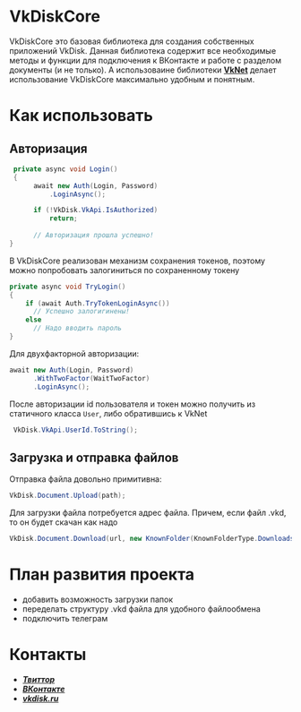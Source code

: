 # VkDiskCore
VkDiskCore это базовая библиотека для создания собственных приложений VkDisk.
Данная библиотека содержит все необходимые методы и функции для подключения к ВКонтакте и работе с разделом документы (и не только).
А использоваине библиотеки [**VkNet**](https://github.com/vknet/vk) делает использование VkDiskCore максимально удобным и понятным.
# Как использовать
## Авторизация

```c#
 private async void Login()
 {
      await new Auth(Login, Password)
          .LoginAsync();

      if (!VkDisk.VkApi.IsAuthorized)
          return;
          
      // Авторизация прошла успешно! 
}
```

В VkDiskCore реализован механизм сохранения токенов, поэтому можно попробовать залогиниться по сохраненному токену

```C#
private async void TryLogin()
{
    if (await Auth.TryTokenLoginAsync())
      // Успешно залогигинены!
    else
      // Надо вводить пароль
}
```

Для двухфакторной авторизации:
```C#
await new Auth(Login, Password)
      .WithTwoFactor(WaitTwoFactor)
      .LoginAsync();
```

После авторизации id пользователя и токен можно получить из статичного класса ```User```, либо обратившись к VkNet
```C#
 VkDisk.VkApi.UserId.ToString();
```

## Загрузка и отправка файлов
Отправка файла довольно примитивна: 
```C#
VkDisk.Document.Upload(path);
```
Для загрузки файла потребуется адрес файла. Причем, если файл .vkd, то он будет скачан как надо
```C#
VkDisk.Document.Download(url, new KnownFolder(KnownFolderType.Downloads).Path);
```

# План развития проекта
- добавить возможность загрузки папок
- переделать структуру .vkd файла для удобного файлообмена
- подключить телеграм

# Контакты
- [***Твиттор***](https://twitter.com/DiskVk)
- [***ВКонтакте***](https://vk.com/vkdisk_ru)
- [***vkdisk.ru***](https://vkdisk.ru)
